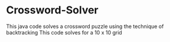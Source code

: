 # Crossword-Solver
This java code solves a crossword puzzle using the technique of backtracking
This code solves for a 10 x 10 grid 

